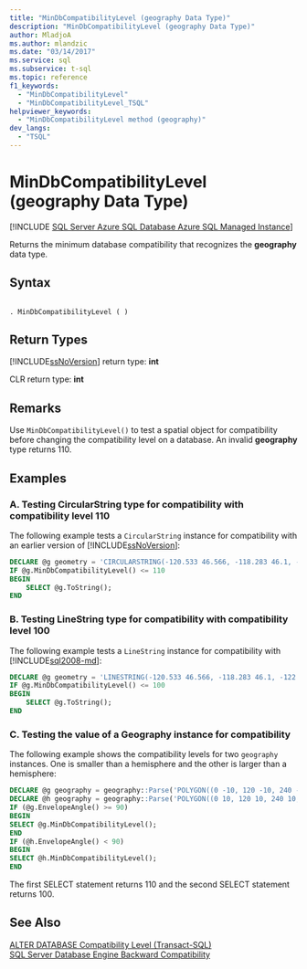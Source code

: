 ```yaml
---
title: "MinDbCompatibilityLevel (geography Data Type)"
description: "MinDbCompatibilityLevel (geography Data Type)"
author: MladjoA
ms.author: mlandzic
ms.date: "03/14/2017"
ms.service: sql
ms.subservice: t-sql
ms.topic: reference
f1_keywords:
  - "MinDbCompatibilityLevel"
  - "MinDbCompatibilityLevel_TSQL"
helpviewer_keywords:
  - "MinDbCompatibilityLevel method (geography)"
dev_langs:
  - "TSQL"
---
```

# MinDbCompatibilityLevel (geography Data Type)
[!INCLUDE [SQL Server Azure SQL Database Azure SQL Managed Instance](../../includes/applies-to-version/sql-asdb-asdbmi.md)]

  Returns the minimum database compatibility that recognizes the **geography** data type.  
  
## Syntax  
  
```  
  
. MinDbCompatibilityLevel ( )  
```  
  
## Return Types
 [!INCLUDE[ssNoVersion](../../includes/ssnoversion-md.md)] return type: **int**  
  
 CLR return type: **int**  
  
## Remarks  
 Use `MinDbCompatibilityLevel()` to test a spatial object for compatibility before changing the compatibility level on a database. An invalid **geography** type returns 110.  
  
## Examples  
  
### A. Testing CircularString type for compatibility with compatibility level 110  
 The following example tests a `CircularString` instance for compatibility with an earlier version of [!INCLUDE[ssNoVersion](../../includes/ssnoversion-md.md)]:  
  
```sql
DECLARE @g geometry = 'CIRCULARSTRING(-120.533 46.566, -118.283 46.1, -122.3 47.45)';  
IF @g.MinDbCompatibilityLevel() <= 110  
BEGIN  
    SELECT @g.ToString();  
END  
```  
  
### B. Testing LineString type for compatibility with compatibility level 100  
 The following example tests a `LineString` instance for compatibility with [!INCLUDE[sql2008-md](../../includes/sql2008-md.md)]:  
  
```sql
DECLARE @g geometry = 'LINESTRING(-120.533 46.566, -118.283 46.1, -122.3 47.45)';  
IF @g.MinDbCompatibilityLevel() <= 100  
BEGIN  
    SELECT @g.ToString();  
END  
```  
  
### C. Testing the value of a Geography instance for compatibility  
 The following example shows the compatibility levels for two `geography` instances. One is smaller than a hemisphere and the other is larger than a hemisphere:  
  
```sql
DECLARE @g geography = geography::Parse('POLYGON((0 -10, 120 -10, 240 -10, 0 -10))');  
DECLARE @h geography = geography::Parse('POLYGON((0 10, 120 10, 240 10, 0 10))');  
IF (@g.EnvelopeAngle() >= 90)  
BEGIN  
SELECT @g.MinDbCompatibilityLevel();  
END     
IF (@h.EnvelopeAngle() < 90)  
BEGIN  
SELECT @h.MinDbCompatibilityLevel();  
END  
```  
  
 The first SELECT statement returns 110 and the second SELECT statement returns 100.  
  
## See Also  
 [ALTER DATABASE Compatibility Level &#40;Transact-SQL&#41;](../../t-sql/statements/alter-database-transact-sql-compatibility-level.md)   
 [SQL Server Database Engine Backward Compatibility](../../database-engine/discontinued-database-engine-functionality-in-sql-server.md)  
  
